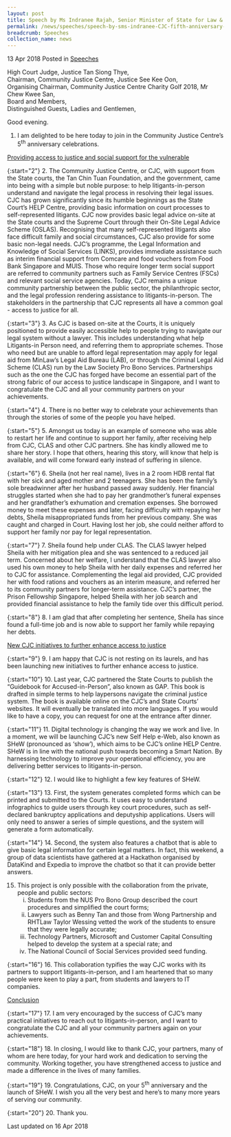 ```yaml
---
layout: post
title: Speech by Ms Indranee Rajah, Senior Minister of State for Law & Finance, at the Community Justice Centre's 5th Anniversary Dinner Celebrations
permalink: /news/speeches/speech-by-sms-indranee-CJC-fifth-anniversary-dinner
breadcrumb: Speeches
collection_name: news
---
```


13 Apr 2018 Posted in [Speeches](/news/speeches)

High Court Judge, Justice Tan Siong Thye,  
Chairman, Community Justice Centre, Justice See Kee Oon,  
Organising Chairman, Community Justice Centre Charity Golf 2018, Mr Chew Kwee San,  
Board and Members,  
Distinguished Guests, Ladies and Gentlemen,  


Good evening.

1. I am delighted to be here today to join in the Community Justice Centre’s 5<sup>th</sup> anniversary celebrations.

<u>Providing access to justice and social support for the vulnerable</u>



{:start="2"}
2. The Community Justice Centre, or CJC, with support from the State courts, the Tan Chin Tuan Foundation, and the government, came into being with a simple but noble purpose: to help litigants-in-person understand and navigate the legal process in resolving their legal issues. CJC has grown significantly since its humble beginnings as the State Court’s HELP Centre, providing basic information on court processes to self-represented litigants. CJC now provides basic legal advice on-site at the State courts and the Supreme Court through their On-Site Legal Advice Scheme (OSLAS). Recognising that many self-represented litigants also face difficult family and social circumstances, CJC also provide for some basic non-legal needs. CJC’s programme, the Legal Information and Knowledge of Social Services (LINKS), provides immediate assistance such as interim financial support from Comcare and food vouchers from Food Bank Singapore and MUIS. Those who require longer term social support are referred to community partners such as Family Service Centres (FSCs) and relevant social service agencies. Today, CJC remains a unique community partnership between the public sector, the philanthropic sector, and the legal profession rendering assistance to litigants-in-person. The stakeholders in the partnership that CJC represents all have a common goal - access to justice for all.

 

{:start="3"}
3. As CJC is based on-site at the Courts, it is uniquely positioned to provide easily accessible help to people trying to navigate our legal system without a lawyer. This includes understanding what help Litigants-in Person need, and referring them to appropriate schemes. Those who need but are unable to afford legal representation may apply for legal aid from MinLaw’s Legal Aid Bureau (LAB), or through the Criminal Legal Aid Scheme (CLAS) run by the Law Society Pro Bono Services. Partnerships such as the one the CJC has forged have become an essential part of the strong fabric of our access to justice landscape in Singapore, and I want to congratulate the CJC and all your community partners on your achievements.

 

{:start="4"}
4. There is no better way to celebrate your achievements than through the stories of some of the people you have helped.

  

{:start="5"}
5. Amongst us today is an example of someone who was able to restart her life and continue to support her family, after receiving help from CJC, CLAS and other CJC partners. She has kindly allowed me to share her story. I hope that others, hearing this story, will know that help is available, and will come forward early instead of suffering in silence.

 

{:start="6"}
6. Sheila (not her real name), lives in a 2 room HDB rental flat with her sick and aged mother and 2 teenagers. She has been the family’s sole breadwinner after her husband passed away suddenly. Her financial struggles started when she had to pay her grandmother’s funeral expenses and her grandfather’s exhumation and cremation expenses. She borrowed money to meet these expenses and later, facing difficulty with repaying her debts, Sheila misappropriated funds from her previous company. She was caught and charged in Court. Having lost her job, she could neither afford to support her family nor pay for legal representation.

 

{:start="7"}
7. Sheila found help under CLAS. The CLAS lawyer helped Sheila with her mitigation plea and she was sentenced to a reduced jail term. Concerned about her welfare, I understand that the CLAS lawyer also used his own money to help Sheila with her daily expenses and referred her to CJC for assistance. Complementing the legal aid provided, CJC provided her with food rations and vouchers as an interim measure, and referred her to its community partners for longer-term assistance. CJC’s partner, the Prison Fellowship Singapore, helped Sheila with her job search and provided financial assistance to help the family tide over this difficult period.

 

{:start="8"}
8. I am glad that after completing her sentence, Sheila has since found a full-time job and is now able to support her family while repaying her debts.


<u>New CJC initiatives to further enhance access to justice</u>


{:start="9"}
9.            I am happy that CJC is not resting on its laurels, and has been launching new initiatives to further enhance access to justice.

 

{:start="10"}
10.         Last year, CJC partnered the State Courts to publish the “Guidebook for Accused-in-Person”, also known as GAP. This book is drafted in simple terms to help laypersons navigate the criminal justice system. The book is available online on the CJC’s and State Courts’ websites. It will eventually be translated into more languages. If you would like to have a copy, you can request for one at the entrance after dinner.

 

{:start="11"}
11.         Digital technology is changing the way we work and live. In a moment, we will be launching CJC’s new Self Help e-Web, also known as SHeW (pronounced as ‘show’), which aims to be CJC’s online HELP Centre. SHeW is in line with the national push towards becoming a Smart Nation. By harnessing technology to improve your operational efficiency, you are delivering better services to litigants-in-person.

 

{:start="12"}
12.         I would like to highlight a few key features of SHeW.

 

{:start="13"}
13.         First, the system generates completed forms which can be printed and submitted to the Courts. It uses easy to understand infographics to guide users through key court procedures, such as self-declared bankruptcy applications and deputyship applications. Users will only need to answer a series of simple questions, and the system will generate a form automatically.

 

{:start="14"}
14.         Second, the system also features a chatbot that is able to give basic legal information for certain legal matters. In fact, this weekend, a group of data scientists have gathered at a Hackathon organised by DataKind and Expedia to improve the chatbot so that it can provide better answers.

<ol start="15">
<li>
This project is only possible with the collaboration from the private, people and public sectors:
<ol style="list-style-type: lower-roman">

<li>Students from the NUS Pro Bono Group described the court procedures and simplified the court                                 forms; </li>
<li>Lawyers such as Benny Tan and those from Wong Partnership and RHTLaw Taylor Wessing vetted                             the work of the students to ensure that they were legally accurate;</li>
<li>Technology Partners, Microsoft and Customer Capital Consulting helped to develop the system at a                         special rate; and</li>
<li> The National Council of Social Services provided seed funding.</li>

</ol>
</li>
</ol>


{:start="16"}
16. This collaboration typifies the way CJC works with its partners to support litigants-in-person, and I am heartened that so many people were keen to play a part, from students and lawyers to IT companies.

<u>Conclusion</u>



{:start="17"}
17. I am very encouraged by the success of CJC’s many practical initiatives to reach out to litigants-in-person, and I want to congratulate the CJC and all your community partners again on your achievements.

 

{:start="18"}
18.         In closing, I would like to thank CJC, your partners, many of whom are here today, for your hard work and dedication to serving the community. Working together, you have strengthened access to justice and made a difference in the lives of many families.

 

{:start="19"}
19.         Congratulations, CJC, on your 5<sup>th</sup> anniversary and the launch of SHeW. I wish you all the very best and here’s to many more years of serving our community.

 

{:start="20"}
20.         Thank you.

<p class="right-side-updated">Last updated on 16 Apr 2018</p>
